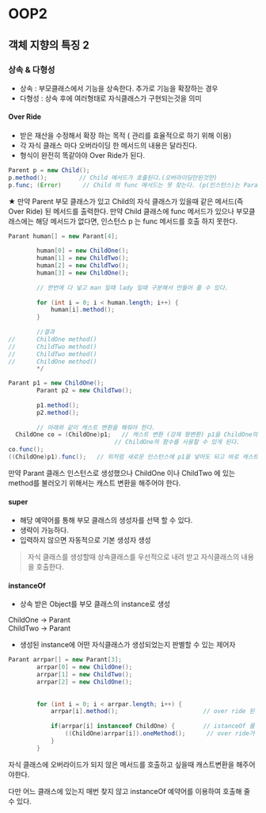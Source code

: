 # OOP2 
## 객체 지향의 특징 2
### 상속 & 다형성

- 상속 : 부모클래스에서 기능을 상속한다. 추가로 기능을 확장하는 경우
- 다형성 : 상속 후에 여러형태로 자식클래스가 구현되는것을 의미 

#### Over Ride
- 받은 재산을 수정해서 확장 하는 목적 ( 관리를 효율적으로 하기 위해 이용)
- 각 자식 클래스 마다 오버라이딩 한 메서드의 내용은 달라진다.
- 형식이 완전히 똑같아야 Over Ride가 된다. 
```java
Parent p = new Child();
p.method();         // Child 메서드가 호출된다.(오버라이딩만된것만)
p.func; (Error)		 // Child 의 func 메서드는 못 찾는다. (p(인스턴스)는 Parant의 인스턴스로 생성되어서)
```
★ 만약 Parent 부모 클래스가 있고 Child의 자식 클래스가 있을때 같은 메서드(즉 Over Ride) 된 메서드를 출력한다.
만약 Child 클래스에 func 메서드가 있으나 부모클래스에는 해당 메서드가 없다면, 인스턴스 p 는 func 메서드를 호출 하지 못한다.

```java
Parant human[] = new Parant[4];
		
		human[0] = new ChildOne();
		human[1] = new ChildTwo();
		human[2] = new ChildTwo();
		human[3] = new ChildOne();
		
		// 한번에 다 넣고 man 일때 lady 일때 구분해서 만들어 줄 수 있다.
		
		for (int i = 0; i < human.length; i++) {
			human[i].method();
		}
		
		//결과 
//		ChildOne method()
//		ChildTwo method()
//		ChildTwo method()
//		ChildOne method()
		*/
```

```java
Parant p1 = new ChildOne();
		Parant p2 = new ChildTwo();
		
		p1.method();
		p2.method();
		
		// 아래와 같이 캐스트 변환을 해줘야 한다.
  ChildOne co = (ChildOne)p1;   // 캐스트 변환 (강제 형변환) p1을 ChildOne의 인스턴스로 바꿔준다. 
							  // ChildOne의 함수를 사용할 수 있게 된다.
co.func();
((ChildOne)p1).func();   // 위처럼 새로운 인스턴스에 p1을 넣어도 되고 바로 캐스트 변환해서 사용해도된다.
```
만약 Parant 클래스 인스턴스로 생성했으나 ChildOne 이나 ChildTwo 에 있는 method를 불러오기 위해서는 캐스트 변환을 해주어야 한다.


#### super
- 해당 예약어를 통해 부모 클래스의 생성자를 선택 할 수 있다. 
- 생략이 가능하다. 
- 입력하지 않으면 자동적으로 기본 생성자 생성

> 자식 클래스를 생성할때 상속클래스를 우선적으로 내려 받고 자식클래스의 내용을 호출한다.

#### instanceOf
- 상속 받은 Object를 부모 클래스의 instance로 생성

ChildOne   -> Parant<br>
ChildTwo   -> Parant

- 생성된 instance에 어떤 자식클래스가 생성되었는지 판별할 수 있는 제어자

```java
Parant arrpar[] = new Parant[3];
		arrpar[0] = new ChildOne();
		arrpar[1] = new ChildTwo();
		arrpar[2] = new ChildOne();
	
	
		for (int i = 0; i < arrpar.length; i++) {		
			arrpar[i].method();                        // over ride 된 method for문을 통해 전부 호출 가능
			
			if(arrpar[i] instanceof ChildOne) {	       // istanceOf 를 통해 True false를 알려준다.
				((ChildOne)arrpar[i]).oneMethod();	    // over ride가 아닌 method
			}
		}
```
자식 클래스에 오버라이드가 되지 않은 메서드를 호출하고 싶을때 캐스트변환을 해주어야한다. 

다만 어느 클래스에 있는지 매번 찾지 않고 instanceOf 예약어를 이용하여 호출해 줄 수 있다.

